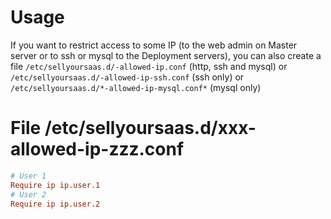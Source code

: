 # Usage

If you want to restrict access to some IP (to the web admin on Master server or to ssh or mysql to the Deployment servers), you can also create a file `/etc/sellyoursaas.d/-allowed-ip.conf` (http, ssh and mysql) or `/etc/sellyoursaas.d/-allowed-ip-ssh.conf` (ssh only) or `/etc/sellyoursaas.d/*-allowed-ip-mysql.conf*` (mysql only)

# File /etc/sellyoursaas.d/xxx-allowed-ip-zzz.conf

```conf
# User 1
Require ip ip.user.1
# User 2
Require ip ip.user.2
```
